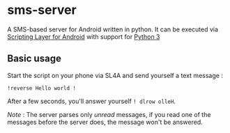sms-server
==========

A SMS-based server for Android written in python.
It can be executed via [Scripting Layer for Android](https://github.com/damonkohler/sl4a/)
with support for [Python 3](https://code.google.com/p/python-for-android/)

## Basic usage

Start the script on your phone via SL4A and send yourself a text message :

```SMS
!reverse Hello world !
```

After a few seconds, you'll answer yourself `! dlrow olleH`.

*Note* : The server parses only _unread_ messages, if you read one of the messages before the server does, the message won't be answered.
